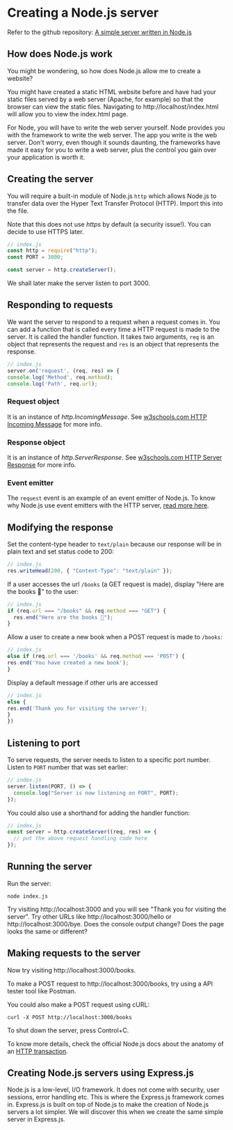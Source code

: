 # Creating a Node.js server

Refer to the github repository: [A simple server written in Node.js](https://github.com/thoughtworks-jumpstart/simple-node-server/blob/master/index.js)

## How does Node.js work

You might be wondering, so how does Node.js allow me to create a website?

You might have created a static HTML website before and have had your static files served by a web server (Apache, for example) so that the browser can view the static files. Navigating to http://localhost/index.html will allow you to view the index.html page.

For Node, you will have to write the web server yourself. Node provides you with the framework to write the web server. The app you write is the web server. Don't worry, even though it sounds daunting, the frameworks have made it easy for you to write a web server, plus the control you gain over your application is worth it.

## Creating the server

You will require a built-in module of Node.js `http` which allows Node.js to transfer data over the Hyper Text Transfer Protocol (HTTP). Import this into the file.

Note that this does not use _https_ by default (a security issue!). You can decide to use HTTPS later.

```js
// index.js
const http = require("http");
const PORT = 3000;

const server = http.createServer();
```

We shall later make the server listen to port 3000.

## Responding to requests

We want the server to respond to a request when a request comes in. You can add a function that is called every time a HTTP request is made to the server. It is called the handler function.
It takes two arguments, `req` is an object that represents the request and `res` is an object that represents the response.

```js
// index.js
server.on('request', (req, res) => {
console.log('Method', req.method);
console.log('Path', req.url);
```

### Request object

It is an instance of _http.IncomingMessage_. See [w3schools.com HTTP Incoming Message](https://www.w3schools.com/nodejs/obj_http_incomingmessage.asp) for more info.

### Response object

It is an instance of _http.ServerResponse_. See [w3schools.com HTTP Server Response](https://www.w3schools.com/nodejs/obj_http_serverresponse.asp) for more info.

### Event emitter

The `request` event is an example of an event emitter of Node.js.
To know why Node.js use event emitters with the HTTP server, [read more here](https://codeburst.io/event-emitters-and-listeners-in-javascript-9cf0c639fd63).

## Modifying the response

Set the content-type header to `text/plain` because our response will be in plain text and set status code to 200:

```js
// index.js
res.writeHead(200, { "Content-Type": "text/plain" });
```

If a user accesses the url `/books` (a GET request is made), display "Here are the books 📖" to the user:

```js
// index.js
if (req.url === "/books" && req.method === "GET") {
  res.end("Here are the books 📖");
}
```

Allow a user to create a new book when a POST request is made to `/books`:

```js
// index.js
else if (req.url === '/books' && req.method === 'POST') {
res.end('You have created a new book');
}
```

Display a default message if other urls are accessed

```js
// index.js
else {
res.end('Thank you for visiting the server');
}
})
```

## Listening to port

To serve requests, the server needs to listen to a specific port number. Listen to `PORT` number that was set earlier:

```js
// index.js
server.listen(PORT, () => {
  console.log("Server is now listening on PORT", PORT);
});
```

You could also use a shorthand for adding the handler function:

```js
// index.js
const server = http.createServer((req, res) => {
  // put the above request handling code here
});
```

## Running the server

Run the server:

```
node index.js
```

Try visiting http://localhost:3000 and you will see "Thank you for visiting the server".
Try other URLs like http://localhost:3000/hello or http://localhost:3000/bye. Does the console output change? Does the page looks the same or different?

## Making requests to the server

Now try visiting http://localhost:3000/books.

To make a POST request to http://localhost:3000/books, try using a API tester tool like Postman.

You could also make a POST request using cURL:

```
curl -X POST http://localhost:3000/books
```

To shut down the server, press Control+C.

To know more details, check the official Node.js docs about the anatomy of an [HTTP transaction](https://nodejs.org/es/docs/guides/anatomy-of-an-http-transaction/).

## Creating Node.js servers using Express.js

Node.js is a low-level, I/O framework. It does not come with security, user sessions, error handling etc. This is where the Express.js framework comes in. Express.js is built on top of Node.js to make the creation of Node.js servers a lot simpler. We will discover this when we create the same simple server in Express.js.

